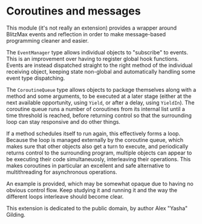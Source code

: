 
 Coroutines and messages
=========================

This module (it's not really an extension) provides a wrapper around BlitzMax events and reflection in order to make message-based programming cleaner and easier.

The `EventManager` type allows individual objects to "subscribe" to events. This is an improvement over having to register global hook functions. Events are instead dispatched straight to the right method of the individual receiving object, keeping state non-global and automatically handling some event type dispatching.

The `CoroutineQueue` type allows objects to package themselves along with a method and some arguments, to be executed at a later stage (either at the next available opportunity, using `Yield`, or after a delay, using `YieldIn`). The coroutine queue runs a number of coroutines from its internal list until a time threshold is reached, before returning control so that the surrounding loop can stay responsive and do other things.

If a method schedules itself to run again, this effectively forms a loop. Because the loop is managed externally by the coroutine queue, which makes sure that other objects also get a turn to execute, and periodically returns control to the surrounding program, multiple objects can appear to be executing their code simultaneuosly, interleaving their operations. This makes coroutines in particular an excellent and safe alternative to multithreading for asynchronous operations.

An example is provided, which may be somewhat opaque due to having no obvious control flow. Keep studying it and running it and the way the different loops interleave should become clear.

This extension is dedicated to the public domain, by author Alex "Yasha" Gilding.

